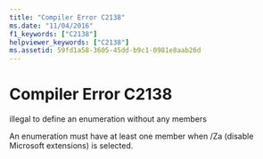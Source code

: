 ```yaml
---
title: "Compiler Error C2138"
ms.date: "11/04/2016"
f1_keywords: ["C2138"]
helpviewer_keywords: ["C2138"]
ms.assetid: 59fd1a58-3605-45dd-b9c1-0981e8aab26d
---
```

# Compiler Error C2138

illegal to define an enumeration without any members

An enumeration must have at least one member when /Za (disable Microsoft extensions) is selected.